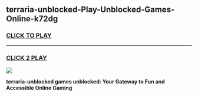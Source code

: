 
## terraria-unblocked-Play-Unblocked-Games-Online-k72dg
<h3>
<a href="https://premium76.site?title=terraria-unblocked&ref=25A">CLICK TO PLAY</a></h3>
<hr>

<h3>
<a href="https://premium76.site?title=terraria-unblocked&ref=25A">CLICK 2 PLAY</a>
  
</h3>

<a href="https://premium76.site?title=terraria-unblocked&ref=25A"><img src="https://clearcache.store/games.png"></a>


**terraria-unblocked games unblocked: Your Gateway to Fun and Accessible Online Gaming**
